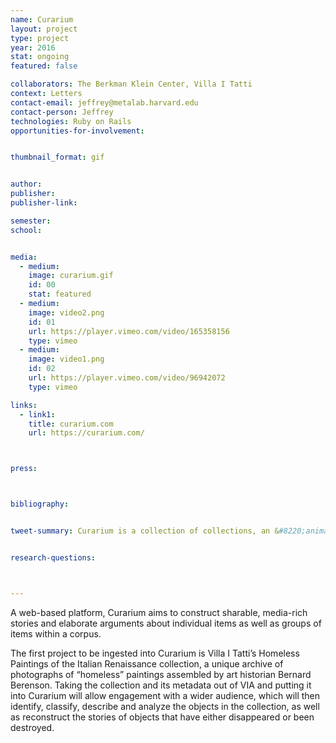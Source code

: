 ```yaml
---
name: Curarium
layout: project
type: project
year: 2016
stat: ongoing
featured: false

collaborators: The Berkman Klein Center, Villa I Tatti
context: Letters
contact-email: jeffrey@metalab.harvard.edu
contact-person: Jeffrey
technologies: Ruby on Rails
opportunities-for-involvement:


thumbnail_format: gif


author:
publisher:
publisher-link:

semester:
school:


media:
  - medium:
    image: curarium.gif
    id: 00
    stat: featured
  - medium:
    image: video2.png
    id: 01
    url: https://player.vimeo.com/video/165358156
    type: vimeo
  - medium:
    image: video1.png
    id: 02
    url: https://player.vimeo.com/video/96942072
    type: vimeo

links:
  - link1: 
    title: curarium.com
    url: https://curarium.com/



press:



bibliography:


tweet-summary: Curarium is a collection of collections, an &#8220;animated archive&#8221; crowdsourcing annotation, curation, and augmentation of works within and beyond their respective collections. 


research-questions:



---
```


A web-based platform, Curarium aims to construct sharable, media-rich stories and elaborate arguments about individual items as well as groups of items within a corpus. 

The first project to be ingested into Curarium is Villa I Tatti’s Homeless Paintings of the Italian Renaissance collection, a unique archive of photographs of “homeless” paintings assembled by art historian Bernard Berenson. Taking the collection and its metadata out of VIA and putting it into Curarium will allow engagement with a wider audience, which will then identify, classify, describe and analyze the objects in the collection, as well as reconstruct the stories of objects that have either disappeared or been destroyed.


